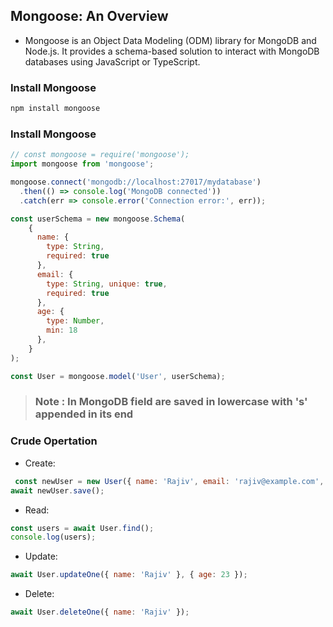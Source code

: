 ## Mongoose: An Overview
- Mongoose is an Object Data Modeling (ODM) library for MongoDB and Node.js. It provides a schema-based solution to interact with MongoDB databases using JavaScript or TypeScript.

### Install Mongoose
```bash
npm install mongoose

```
### Install Mongoose
```javascript
// const mongoose = require('mongoose');
import mongoose from 'mongoose';

mongoose.connect('mongodb://localhost:27017/mydatabase')
  .then(() => console.log('MongoDB connected'))
  .catch(err => console.error('Connection error:', err));

const userSchema = new mongoose.Schema(
    {
      name: {
        type: String,
        required: true
      },
      email: {
        type: String, unique: true,
        required: true
      },
      age: {
        type: Number,
        min: 18
      },
    }
);

const User = mongoose.model('User', userSchema);


```
> ### Note : In MongoDB field are saved in lowercase with 's' appended in its end

### Crude Opertation
- Create:
```javascript
 const newUser = new User({ name: 'Rajiv', email: 'rajiv@example.com', age: 22 });
await newUser.save();
```
- Read:
```javascript
const users = await User.find();
console.log(users);
```
- Update:
```javascript
await User.updateOne({ name: 'Rajiv' }, { age: 23 });

```
- Delete:
```javascript
await User.deleteOne({ name: 'Rajiv' });

```
